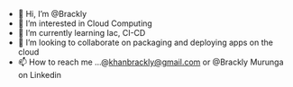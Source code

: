 - 👋 Hi, I’m @Brackly
- 👀 I’m interested in Cloud Computing
- 🌱 I’m currently learning Iac, CI-CD 
- 💞️ I’m looking to collaborate on packaging and deploying apps on the cloud
- 📫 How to reach me ...@khanbrackly@gmail.com or @Brackly Murunga on Linkedin

<!---
Brackly/Brackly is a ✨ special ✨ repository because its `README.md` (this file) appears on your GitHub profile.
You can click the Preview link to take a look at your changes.
--->
